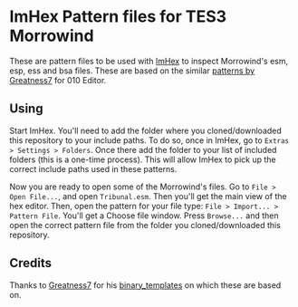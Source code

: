 # ImHex Pattern files for TES3 Morrowind

These are pattern files to be used with [ImHex](https://imhex.werwolv.net/) to inspect Morrowind's esm, esp, ess and bsa files. These are based on the similar [patterns by Greatness7](https://github.com/Greatness7/binary_templates) for 010 Editor.

## Using

Start ImHex. You'll need to add the folder where you cloned/downloaded this repository to your include paths. To do so, once in ImHex, go to `Extras > Settings > Folders`. Once there add the folder to your list of included folders (this is a one-time process). This will allow ImHex to pick up the correct include paths used in these patterns. 

Now you are ready to open some of the Morrowind's files. Go to `File > Open File...`, and open `Tribunal.esm`. Then you'll get the main view of the hex editor. Then, open the pattern for your file type: `File > Import... > Pattern File`. You'll get a Choose file window. Press `Browse...` and then open the correct pattern file from the folder you cloned/downloaded this repository.

## Credits

Thanks to [Greatness7](https://github.com/Greatness7) for his [binary_templates](https://github.com/Greatness7/binary_templates) on which these are based on.
